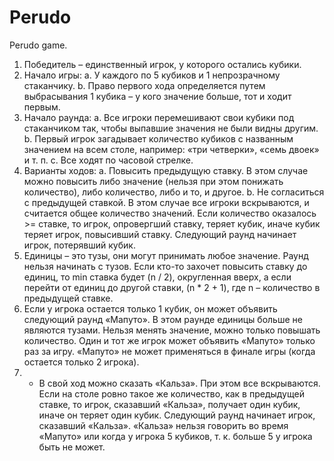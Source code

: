 # Perudo
Perudo game.
1.	Победитель – единственный игрок, у которого остались кубики.
2.	Начало игры:
    a.	У каждого по 5 кубиков и 1 непрозрачному стаканчику.
    b.	Право первого хода определяется путем выбрасывания 1 кубика – у кого значение больше, тот и ходит первым.
3.	Начало раунда:
    a.	Все игроки перемешивают свои кубики под стаканчиком так, чтобы выпавшие значения не были видны другим.
    b.	Первый игрок загадывает количество кубиков с названным значением на всем столе, например: «три четверки», «семь двоек» и т. п.
    c.	Все ходят по часовой стрелке.
4.	Варианты ходов:
    a.	Повысить предыдущую ставку. В этом случае можно повысить либо значение (нельзя при этом понижать количество), либо количество, либо и то, и другое.
    b.	Не согласиться с предыдущей ставкой. В этом случае все игроки вскрываются, и считается общее количество значений. Если количество оказалось >= ставке, то игрок, опровергший ставку, теряет кубик, иначе кубик теряет игрок, повысивший ставку. Следующий раунд начинает игрок, потерявший кубик.
5.	Единицы – это тузы, они могут принимать любое значение. Раунд нельзя начинать с тузов. Если кто-то захочет повысить ставку до единиц, то min ставка будет (n / 2), округленная вверх, а если перейти от единиц до другой ставки, (n * 2 + 1), где n – количество в предыдущей ставке.
6.	Если у игрока остается только 1 кубик, он может объявить следующий раунд «Мапуто». В этом раунде единицы больше не являются тузами. Нельзя менять значение, можно только повышать количество. Один и тот же игрок может объявить «Мапуто» только раз за игру. «Мапуто» не может применяться в финале игры (когда остается только 2 игрока).
7.	* В свой ход можно сказать «Кальза». При этом все вскрываются. Если на столе ровно такое же количество, как в предыдущей ставке, то игрок, сказавший «Кальза»,  получает один кубик, иначе он теряет один кубик. Следующий раунд начинает игрок, сказавший «Кальза». «Кальза» нельзя говорить во время «Мапуто» или когда у игрока 5 кубиков, т. к. больше 5 у игрока быть не может.
